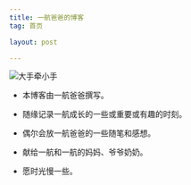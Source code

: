 ```yaml
---
title: 一航爸爸的博客
tag: 首页

layout: post

---
```


![大手牵小手](http://m.qpic.cn/psb?/V13HRDLP1eDSyg/hyN35KFR91WXGIpJ5eFIxuAs1PWplF65PTV74jfm0Qk!/b/dLYAAAAAAAAA&bo=OASgBQAAAAARB6k!&rf=viewer_4)

* 本博客由一航爸爸撰写。

* 随缘记录一航成长的一些或重要或有趣的时刻。

* 偶尔会放一航爸爸的一些随笔和感想。

* 献给一航和一航的妈妈、爷爷奶奶。

* 愿时光慢一些。